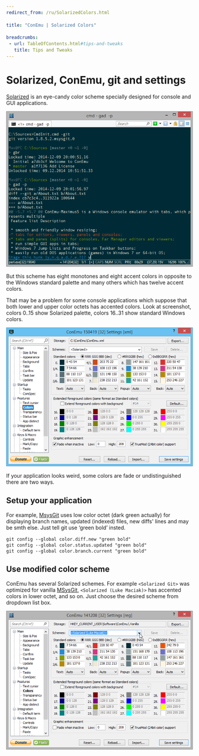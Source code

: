 ```yaml
---
redirect_from: /ru/SolarizedColors.html

title: "ConEmu | Solarized Colors"

breadcrumbs:
 - url: TableOfContents.html#tips-and-tweaks
   title: Tips and Tweaks
---
```


# Solarized, ConEmu, git and settings

[Solarized](http://ethanschoonover.com/solarized) is an eye-candy color scheme
specially designed for console and GUI applications.

![ConEmu: Solarized Git](/img/SolarizedGit.png)

But this scheme has eight monotones and eight accent colors in opposite
to the Windows standard palette and many others which has twelve accent colors.

That may be a problem for some console applications which suppose that
both lower and upper color octets has accented colors. Look at screenshot,
colors 0..15 show Solarized palette, colors 16..31 show standard Windows colors.

![ConEmu: Settings' Colors](/img/Settings-Colors.png)

If your application looks weird, some colors are fade or undistinguished there are two ways.


<h2 id="Setup_your_application"> Setup your application </h2>

For example, [MsysGit](http://msysgit.github.io/) uses low color octet
(dark green actually) for displaying branch names, updated (indexed) files,
new diffs' lines and may be smth else. Just tell git use ‘green bold’ insted.

~~~
git config --global color.diff.new "green bold"
git config --global color.status.updated "green bold"
git config --global color.branch.current "green bold"
~~~


<h2 id="Use_modified_color_scheme"> Use modified color scheme </h2>

ConEmu has several Solarized schemes.
For example `<Solarized Git>` was optimized for vanilla [MSysGit](http://msysgit.github.io/),
`<Solarized (Luke Maciak)>` has accented colors in lower octet, and so on.
Just choose the desired scheme from dropdown list box.

![ConEmu: Settings' Colors](/img/Settings-Colors3.png)
